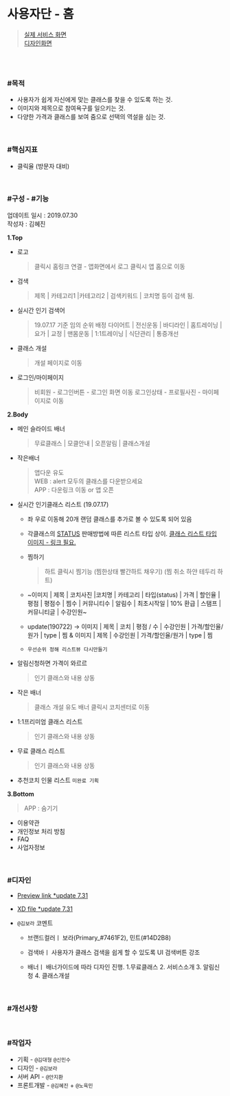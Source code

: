 # 사용자단 - 홈 

> [실제 서비스 화면](www.modooclass.net)  
> [디자인화면](https://xd.adobe.com/spec/1ae6c36a-704e-4d2c-61e0-6d26ce56710d-6cd7/)

<br><br>

### #목적

- 사용자가 쉽게 자신에게 맞는 클래스를 찾을 수 있도록 하는 것. 
- 이미지와 제목으로 참여욕구를 일으키는 것.
- 다양한 가격과 클래스를 보여 줌으로 선택의 역설을 심는 것. 

<br>

### #핵심지표

- 클릭율 (방문자 대비)

<br>

### #구성 - #기능
업데이트 일시 : 2019.07.30  
작성자 : 김혜진

**1.Top**  

- 로고  
	> 클릭시 홈링크 연결 - 앱화면에서 로그 클릭시 앱 홈으로 이동

- 검색  
	> 제목 | 카테고리1 |카테고리2 | 검색키워드 | 코치명 등이 검색 됨.

- 실시간 인기 검색어  
	> 19.07.17 기준 임의 순위 배정
	> 다이어트 | 전신운동 | 바디라인 | 홈트레이닝 | 요가 |
	> 교정 | 맨몸운동 | 1:1트레이닝 | 식단관리 | 통증개선

- 클래스 개설  
	> 개설 페이지로 이동

- 로그인/마이페이지 
	> 비회원 - 로그인버튼 - 로그인 화면 이동 
	> 로그인상태 - 프로필사진 - 마이페이지로 이동

**2.Body**  
- 메인 슬라이드 배너  
	> 무료클래스 | 모클안내 | 오픈알림 | 클래스개설

- 작은배너  
	> 앱다운 유도  
	> WEB : alert 모두의 클래스를 다운받으세요  
	> APP : 다운링크 이동 or 앱 오픈
   
- 실시간 인기클래스 리스트 (19.07.17)  
   - 좌 우로 이동해 20개 랜덤 클래스를 추가로 볼 수 있도록 되어 있음
   - 각클래스의  [STATUS](config/) 판매방법에 따른 리스트 타입 상이. [클래스 리스트 타입 이미지 - 링크 필요. ]()

   - 찜하기  
     > 하트 클릭시 찜기능 (찜한상태 빨간하트 채우기) (찜 취소 하얀 테두리 하트)
     
   - ~이미지 | 제목 | 코치사진 |코치명 | 카테고리 | 타입(status) | 가격 | 할인율 | 평점 | 평점수 | 찜수 | 커뮤니티수 | 알림수 | 최초시작일 | 10% 환급 | 스탬프 | 커뮤니티글 | 수강인원~

   - update(190722) -> 이미지 | 제목 | 코치 | 평점 / 수 | 수강인원 | 가격/할인율/원가 | type | 찜 & 이미지 | 제목 | 수강인원 | 가격/할인율/원가 | type | 찜

   - `우선순위 정해 리스트뷰 다시만들기`

     

- 알림신청하면 가격이 와르르  
	> 인기 클래스와 내용 상동

- 작은 배너
   > 클래스 개설 유도 배너
   > 클릭시 코치센터로 이동
   
- 1:1프리미엄 클래스 리스트
	> 인기 클래스와 내용 상동
   
- 무료 클래스 리스트  
	> 인기 클래스와 내용 상동

- 추천코치 인물 리스트 `미완료 기획`

**3.Bottom**
> APP : 숨기기  

- 이용약관
- 개인정보 처리 방침
- FAQ
- 사업자정보

<br>

### #디자인

- [Preview link *update 7.31](https://xd.adobe.com/spec/1ae6c36a-704e-4d2c-61e0-6d26ce56710d-6cd7/)   
- [XD file *update 7.31](https://drive.google.com/open?id=1W0BUvlBLY-643nIk9hqd2x7EThoLEieD)
- `@김보라`  코멘트

  - 브랜드컬러ㅣ 보라(Primary_#7461F2), 민트(#14D2B8)
  
  - 검색바ㅣ 사용자가 클래스 검색을 쉽게 할 수 있도록 UI 검색버튼 강조
  
  - 배너ㅣ 배너가이드에 따라 디자인 진행.  1.무료클래스 2. 서비스소개 3. 알림신청 4. 클래스개설
  

<br>

### #개선사항

<br>

### #작업자

- 기획 - `@김대형` `@신민수`
- 디자인 - `@김보라`
- 서버 API - `@안지환`
- 프론트개발 - `@김혜진`  + `@노육민`


